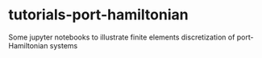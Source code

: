 # tutorials-port-hamiltonian
Some jupyter notebooks to illustrate finite elements discretization of port-Hamiltonian systems
